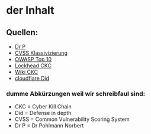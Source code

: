 # der Inhalt

## Quellen:

- [Dr P](https://norbert-pohlmann.com/glossar-cyber-sicherheit/angriffsvektor/)
- [CVSS Klassivizierung](https://www.prosec-networks.com/blog/cvss/)
- [OWASP Top 10](https://owasp.org/www-project-top-ten/)
- [Lockhead CKC](https://www.lockheedmartin.com/en-us/capabilities/cyber/cyber-kill-chain.html)
- [Wiki CKC](c:\Users\janiw\AppData\Local\Temp\THE-CYBER-KILL-CHAIN-body.png.pc-adaptive.1280.medium.png)
- [cloudflare Did](https://www.cloudflare.com/de-de/learning/security/glossary/what-is-defense-in-depth/)


### dumme Abkürzungen weil wir schreibfaul sind:

- CKC = Cyber Kill Chain
- Did = Defense in depth
- CVSS = Common Vulnerability Scoring System
- Dr P = Dr Pohlmann Norbert